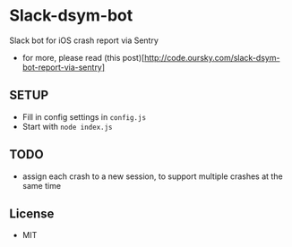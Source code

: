 # Slack-dsym-bot

Slack bot for iOS crash report via Sentry 
* for more, please read (this post)[http://code.oursky.com/slack-dsym-bot-report-via-sentry]

## SETUP
* Fill in config settings in `config.js`
* Start with `node index.js`

## TODO
* assign each crash to a new session, to support multiple crashes at the same time

## License
* MIT
